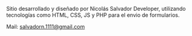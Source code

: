Sitio desarrollado y diseñado por Nicolás Salvador Developer, utilizando tecnologías como HTML, CSS, JS y PHP para el envio de formularios.

Mail: salvadorn.1111@gmail.com
